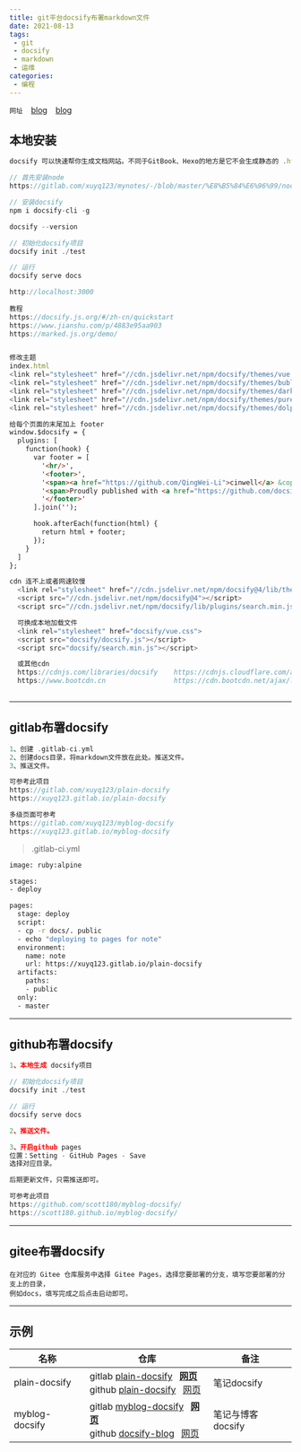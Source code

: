 ```yaml
---
title: git平台docsify布署markdown文件
date: 2021-08-13
tags:
 - git
 - docsify
 - markdown
 - 运维
categories:
 - 编程
---
```


`网址` &ensp; [blog]( https://scott180.github.io/reco-blog ) &ensp; [blog]( https://github.com/scott180/docsify-blog )

## 本地安装

```js
docsify 可以快速帮你生成文档网站。不同于GitBook、Hexo的地方是它不会生成静态的 .html 文件，所有转换工作都是在运行时。

// 首先安装node
https://gitlab.com/xuyq123/mynotes/-/blob/master/%E8%B5%84%E6%96%99/nodejs%E4%B8%8Enpm%E7%AC%94%E8%AE%B0.md

// 安装docsify
npm i docsify-cli -g   

docsify --version

// 初始化docsify项目
docsify init ./test

// 运行
docsify serve docs

http://localhost:3000
 
教程
https://docsify.js.org/#/zh-cn/quickstart
https://www.jianshu.com/p/4883e95aa903
https://marked.js.org/demo/


修改主题
index.html  
<link rel="stylesheet" href="//cdn.jsdelivr.net/npm/docsify/themes/vue.css">
<link rel="stylesheet" href="//cdn.jsdelivr.net/npm/docsify/themes/buble.css">
<link rel="stylesheet" href="//cdn.jsdelivr.net/npm/docsify/themes/dark.css">
<link rel="stylesheet" href="//cdn.jsdelivr.net/npm/docsify/themes/pure.css">
<link rel="stylesheet" href="//cdn.jsdelivr.net/npm/docsify/themes/dolphin.css">


```


```html
给每个页面的末尾加上 footer
window.$docsify = {
  plugins: [
    function(hook) {
      var footer = [
        '<hr/>',
        '<footer>',
        '<span><a href="https://github.com/QingWei-Li">cinwell</a> &copy;2017.</span>',
        '<span>Proudly published with <a href="https://github.com/docsifyjs/docsify" target="_blank">docsify</a>.</span>',
        '</footer>'
      ].join('');

      hook.afterEach(function(html) {
        return html + footer;
      });
    }
  ]
};

```

```java
cdn 连不上或者网速较慢
  <link rel="stylesheet" href="//cdn.jsdelivr.net/npm/docsify@4/lib/themes/vue.css">
  <script src="//cdn.jsdelivr.net/npm/docsify@4"></script>
  <script src="//cdn.jsdelivr.net/npm/docsify/lib/plugins/search.min.js"></script>

  可换成本地加载文件
  <link rel="stylesheet" href="docsify/vue.css">
  <script src="docsify/docsify.js"></script>
  <script src="docsify/search.min.js"></script>

  或其他cdn
  https://cdnjs.com/libraries/docsify    https://cdnjs.cloudflare.com/ajax/libs/docsify/4.12.2/docsify.min.js
  https://www.bootcdn.cn                 https://cdn.bootcdn.net/ajax/libs/docsify/4.12.2/docsify.js
  
```

---

## gitlab布署docsify

```c
1、创建 .gitlab-ci.yml
2、创建docs目录，将markdown文件放在此处。推送文件。
3、推送文件。

可参考此项目  
https://gitlab.com/xuyq123/plain-docsify   
https://xuyq123.gitlab.io/plain-docsify 

多级页面可参考  
https://gitlab.com/xuyq123/myblog-docsify   
https://xuyq123.gitlab.io/myblog-docsify 

```


> .gitlab-ci.yml

```sh
image: ruby:alpine

stages:
- deploy

pages:
  stage: deploy
  script:
  - cp -r docs/. public
  - echo "deploying to pages for note"
  environment:
    name: note
    url: https://xuyq123.gitlab.io/plain-docsify
  artifacts:
    paths:
    - public
  only:
  - master

```

---

## github布署docsify

```js
1、本地生成 docsify项目

// 初始化docsify项目
docsify init ./test

// 运行
docsify serve docs

2、推送文件。

3、开启github pages 
位置：Setting - GitHub Pages - Save  
选择对应目录。

后期更新文件，只需推送即可。

可参考此项目 
https://github.com/scott180/myblog-docsify/   
https://scott180.github.io/myblog-docsify/

```

---

## gitee布署docsify

```
在对应的 Gitee 仓库服务中选择 Gitee Pages，选择您要部署的分支，填写您要部署的分支上的目录，
例如docs，填写完成之后点击启动即可。
```

---

## 示例

| 名称       | 仓库                                                			        |  备注            |
| ---------  | -------------------------------------------------------------        |  ----------      |
| plain-docsify    | gitlab [plain-docsify]( https://gitlab.com/xuyq123/plain-docsify )&ensp; [**网页**](  https://xuyq123.gitlab.io/plain-docsify/ ) <br/>github [plain-docsify]( https://github.com/scott180/plain-docsify )&ensp; [网页](  https://scott180.github.io/plain-docsify/ ) |  笔记docsify                        |
| myblog-docsify   | gitlab [myblog-docsify]( https://gitlab.com/xuyq123/myblog-docsify )&ensp; [**网页**](  https://xuyq123.gitlab.io/myblog-docsify/ ) <br/>github [docsify-blog]( https://github.com/scott180/myblog-docsify )&ensp; [网页](  https://scott180.github.io/docsify-blog ) |  笔记与博客docsify                  |

